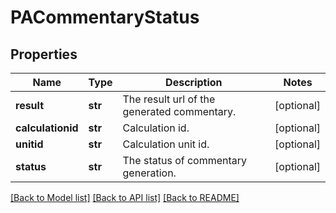 # PACommentaryStatus


## Properties
Name | Type | Description | Notes
------------ | ------------- | ------------- | -------------
**result** | **str** | The result url of the generated commentary. | [optional] 
**calculationid** | **str** | Calculation id. | [optional] 
**unitid** | **str** | Calculation unit id. | [optional] 
**status** | **str** | The status of commentary generation. | [optional] 

[[Back to Model list]](../README.md#documentation-for-models) [[Back to API list]](../README.md#documentation-for-api-endpoints) [[Back to README]](../README.md)


